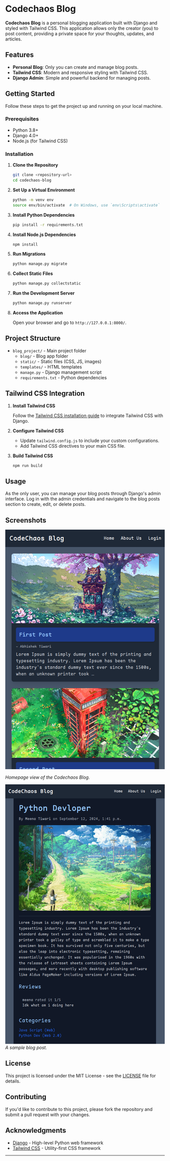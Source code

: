 
# Codechaos Blog

**Codechaos Blog** is a personal blogging application built with Django and styled with Tailwind CSS. This application allows only the creator (you) to post content, providing a private space for your thoughts, updates, and articles.

## Features

- **Personal Blog**: Only you can create and manage blog posts.
- **Tailwind CSS**: Modern and responsive styling with Tailwind CSS.
- **Django Admin**: Simple and powerful backend for managing posts.

## Getting Started

Follow these steps to get the project up and running on your local machine.

### Prerequisites

- Python 3.8+
- Django 4.0+
- Node.js (for Tailwind CSS)

### Installation

1. **Clone the Repository**

   ```bash
   git clone <repository-url>
   cd codechaos-blog
   ```

2. **Set Up a Virtual Environment**

   ```bash
   python -m venv env
   source env/bin/activate  # On Windows, use `env\Scripts\activate`
   ```

3. **Install Python Dependencies**

   ```bash
   pip install -r requirements.txt
   ```

4. **Install Node.js Dependencies**

   ```bash
   npm install
   ```

5. **Run Migrations**

   ```bash
   python manage.py migrate
   ```

6. **Collect Static Files**

   ```bash
   python manage.py collectstatic
   ```

7. **Run the Development Server**

   ```bash
   python manage.py runserver
   ```

8. **Access the Application**

   Open your browser and go to `http://127.0.0.1:8000/`.

## Project Structure

- `blog_project/` - Main project folder
  - `blog/` - Blog app folder
  - `static/` - Static files (CSS, JS, images)
  - `templates/` - HTML templates
  - `manage.py` - Django management script
  - `requirements.txt` - Python dependencies

## Tailwind CSS Integration

1. **Install Tailwind CSS**

   Follow the [Tailwind CSS installation guide](https://tailwindcss.com/docs/guides/django) to integrate Tailwind CSS with Django.

2. **Configure Tailwind CSS**

   - Update `tailwind.config.js` to include your custom configurations.
   - Add Tailwind CSS directives to your main CSS file.

3. **Build Tailwind CSS**

   ```bash
   npm run build
   ```

## Usage

As the only user, you can manage your blog posts through Django's admin interface. Log in with the admin credentials and navigate to the blog posts section to create, edit, or delete posts.

## Screenshots

![Homepage](asset/240912_22h13m03s_screenshot.png)

*Homepage view of the Codechaos Blog.*

![Blog Post](asset/240912_22h14m34s_screenshot.png)
*A sample blog post.*

## License

This project is licensed under the MIT License - see the [LICENSE](LICENSE) file for details.

## Contributing

If you'd like to contribute to this project, please fork the repository and submit a pull request with your changes.

## Acknowledgments

- [Django](https://www.djangoproject.com/) - High-level Python web framework
- [Tailwind CSS](https://tailwindcss.com/) - Utility-first CSS framework

---

